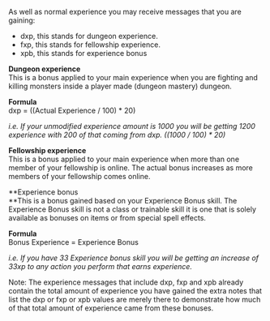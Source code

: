 ---
---
As well as normal experience you may receive messages that you are gaining:

*   dxp, this stands for dungeon experience.
*   fxp, this stands for fellowship experience.
*   xpb, this stands for experience bonus

**Dungeon experience**  
This is a bonus applied to your main experience when you are fighting and killing monsters inside a player made (dungeon mastery) dungeon.

**Formula**  
dxp = ((Actual Experience / 100) \* 20)

_i.e. If your unmodified experience amount is 1000 you will be getting 1200 experience with 200 of that coming from dxp. ((1000 / 100) \* 20)_

**Fellowship experience**  
This is a bonus applied to your main experience when more than one member of your fellowship is online. The actual bonus increases as more members of your fellowship comes online.

**Experience bonus  
**This is a bonus gained based on your Experience Bonus skill. The Experience Bonus skill is not a class or trainable skill it is one that is solely available as bonuses on items or from special spell effects.

**Formula**  
Bonus Experience = Experience Bonus

_i.e. If you have 33 Experience bonus skill you will be getting an increase of 33xp to any action you perform that earns experience._

Note: The experience messages that include dxp, fxp and xpb already contain the total amount of experience you have gained the extra notes that list the dxp or fxp or xpb values are merely there to demonstrate how much of that total amount of experience came from these bonuses.